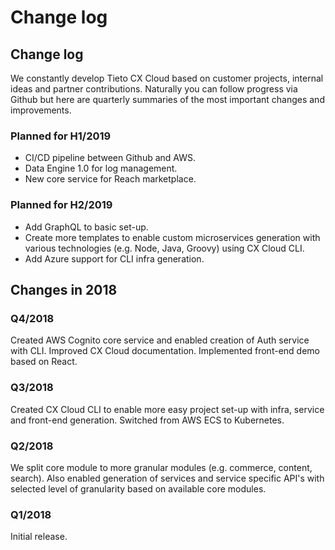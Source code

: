 # Change log

## Change log

We constantly develop Tieto CX Cloud based on customer projects, internal ideas and partner contributions. Naturally you can follow progress via Github but here are quarterly summaries of the most important changes and improvements.

### Planned for H1/2019

* CI/CD pipeline between Github and AWS. 
* Data Engine 1.0 for log management. 
* New core service for Reach marketplace.

### Planned for H2/2019

* Add GraphQL to basic set-up. 
* Create more templates to enable custom microservices generation with various technologies \(e.g. Node, Java, Groovy\) using CX Cloud CLI. 
* Add Azure support for CLI infra generation. 


## Changes in 2018

### Q4/2018

Created AWS Cognito core service and enabled creation of Auth service with CLI. Improved CX Cloud documentation. Implemented front-end demo based on React.

### Q3/2018

Created CX Cloud CLI to enable more easy project set-up with infra, service and front-end generation. Switched from AWS ECS to Kubernetes.

### Q2/2018

We split core module to more granular modules \(e.g. commerce, content, search\). Also enabled generation of services and service specific API's with selected level of granularity based on available core modules.

### Q1/2018

Initial release.

